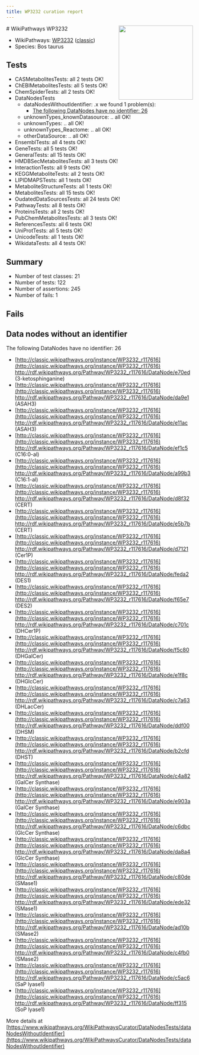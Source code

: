```yaml
---
title: WP3232 curation report
---
```


<img style="float: right; width: 200px" src="https://upload.wikimedia.org/wikipedia/commons/thumb/8/83/Wplogo_with_text_500.png/640px-Wplogo_with_text_500.png" />
# WikiPathways WP3232

* WikiPathways: [WP3232](https://wikipathways.org/pathways/WP3232) ([classic](https://classic.wikipathways.org/instance/WP3232))
* Species: Bos taurus
## Tests
* CASMetabolitesTests: all 2 tests OK!
* ChEBIMetabolitesTests: all 5 tests OK!
* ChemSpiderTests: all 2 tests OK!
* DataNodesTests
    * dataNodesWithoutIdentifier: .x we found 1 problem(s):
        * [The following DataNodes have no identifier: 26](#8792c4b5)
    * unknownTypes_knownDatasource: .. all OK!
    * unknownTypes: .. all OK!
    * unknownTypes_Reactome: .. all OK!
    * otherDataSource: .. all OK!
* EnsemblTests: all 4 tests OK!
* GeneTests: all 5 tests OK!
* GeneralTests: all 15 tests OK!
* HMDBSecMetabolitesTests: all 3 tests OK!
* InteractionTests: all 9 tests OK!
* KEGGMetaboliteTests: all 2 tests OK!
* LIPIDMAPSTests: all 1 tests OK!
* MetaboliteStructureTests: all 1 tests OK!
* MetabolitesTests: all 15 tests OK!
* OudatedDataSourcesTests: all 24 tests OK!
* PathwayTests: all 8 tests OK!
* ProteinsTests: all 2 tests OK!
* PubChemMetabolitesTests: all 3 tests OK!
* ReferencesTests: all 6 tests OK!
* UniProtTests: all 5 tests OK!
* UnicodeTests: all 1 tests OK!
* WikidataTests: all 4 tests OK!


## Summary

* Number of test classes: 21
* Number of tests: 122
* Number of assertions: 245
* Number of fails: 1

## Fails

<a name="8792c4b5" />

## Data nodes without an identifier

The following DataNodes have no identifier: 26

* [http://classic.wikipathways.org/instance/WP3232_r117616](http://classic.wikipathways.org/instance/WP3232_r117616) http://rdf.wikipathways.org/Pathway/WP3232_r117616/DataNode/e70ed (3-ketosphinganine)
* [http://classic.wikipathways.org/instance/WP3232_r117616](http://classic.wikipathways.org/instance/WP3232_r117616) http://rdf.wikipathways.org/Pathway/WP3232_r117616/DataNode/da9e1 (ASAH3)
* [http://classic.wikipathways.org/instance/WP3232_r117616](http://classic.wikipathways.org/instance/WP3232_r117616) http://rdf.wikipathways.org/Pathway/WP3232_r117616/DataNode/e11ac (ASAH3)
* [http://classic.wikipathways.org/instance/WP3232_r117616](http://classic.wikipathways.org/instance/WP3232_r117616) http://rdf.wikipathways.org/Pathway/WP3232_r117616/DataNode/ef1c5 (C16:0-al)
* [http://classic.wikipathways.org/instance/WP3232_r117616](http://classic.wikipathways.org/instance/WP3232_r117616) http://rdf.wikipathways.org/Pathway/WP3232_r117616/DataNode/a99b3 (C16:1-al)
* [http://classic.wikipathways.org/instance/WP3232_r117616](http://classic.wikipathways.org/instance/WP3232_r117616) http://rdf.wikipathways.org/Pathway/WP3232_r117616/DataNode/d8f32 (CERT)
* [http://classic.wikipathways.org/instance/WP3232_r117616](http://classic.wikipathways.org/instance/WP3232_r117616) http://rdf.wikipathways.org/Pathway/WP3232_r117616/DataNode/e5b7b (CERT)
* [http://classic.wikipathways.org/instance/WP3232_r117616](http://classic.wikipathways.org/instance/WP3232_r117616) http://rdf.wikipathways.org/Pathway/WP3232_r117616/DataNode/d7121 (Cer1P)
* [http://classic.wikipathways.org/instance/WP3232_r117616](http://classic.wikipathways.org/instance/WP3232_r117616) http://rdf.wikipathways.org/Pathway/WP3232_r117616/DataNode/feda2 (DES1)
* [http://classic.wikipathways.org/instance/WP3232_r117616](http://classic.wikipathways.org/instance/WP3232_r117616) http://rdf.wikipathways.org/Pathway/WP3232_r117616/DataNode/f65e7 (DES2)
* [http://classic.wikipathways.org/instance/WP3232_r117616](http://classic.wikipathways.org/instance/WP3232_r117616) http://rdf.wikipathways.org/Pathway/WP3232_r117616/DataNode/c701c (DHCer1P)
* [http://classic.wikipathways.org/instance/WP3232_r117616](http://classic.wikipathways.org/instance/WP3232_r117616) http://rdf.wikipathways.org/Pathway/WP3232_r117616/DataNode/f5c80 (DHGalCer)
* [http://classic.wikipathways.org/instance/WP3232_r117616](http://classic.wikipathways.org/instance/WP3232_r117616) http://rdf.wikipathways.org/Pathway/WP3232_r117616/DataNode/e1f8c (DHGlcCer)
* [http://classic.wikipathways.org/instance/WP3232_r117616](http://classic.wikipathways.org/instance/WP3232_r117616) http://rdf.wikipathways.org/Pathway/WP3232_r117616/DataNode/c7a63 (DHLacCer)
* [http://classic.wikipathways.org/instance/WP3232_r117616](http://classic.wikipathways.org/instance/WP3232_r117616) http://rdf.wikipathways.org/Pathway/WP3232_r117616/DataNode/ddf00 (DHSM)
* [http://classic.wikipathways.org/instance/WP3232_r117616](http://classic.wikipathways.org/instance/WP3232_r117616) http://rdf.wikipathways.org/Pathway/WP3232_r117616/DataNode/b2cfd (DHST)
* [http://classic.wikipathways.org/instance/WP3232_r117616](http://classic.wikipathways.org/instance/WP3232_r117616) http://rdf.wikipathways.org/Pathway/WP3232_r117616/DataNode/c4a82 (GalCer Synthase)
* [http://classic.wikipathways.org/instance/WP3232_r117616](http://classic.wikipathways.org/instance/WP3232_r117616) http://rdf.wikipathways.org/Pathway/WP3232_r117616/DataNode/e903a (GalCer Synthase)
* [http://classic.wikipathways.org/instance/WP3232_r117616](http://classic.wikipathways.org/instance/WP3232_r117616) http://rdf.wikipathways.org/Pathway/WP3232_r117616/DataNode/c6dbc (GlcCer Synthase)
* [http://classic.wikipathways.org/instance/WP3232_r117616](http://classic.wikipathways.org/instance/WP3232_r117616) http://rdf.wikipathways.org/Pathway/WP3232_r117616/DataNode/da8a4 (GlcCer Synthase)
* [http://classic.wikipathways.org/instance/WP3232_r117616](http://classic.wikipathways.org/instance/WP3232_r117616) http://rdf.wikipathways.org/Pathway/WP3232_r117616/DataNode/c80de (SMase1)
* [http://classic.wikipathways.org/instance/WP3232_r117616](http://classic.wikipathways.org/instance/WP3232_r117616) http://rdf.wikipathways.org/Pathway/WP3232_r117616/DataNode/ede32 (SMase1)
* [http://classic.wikipathways.org/instance/WP3232_r117616](http://classic.wikipathways.org/instance/WP3232_r117616) http://rdf.wikipathways.org/Pathway/WP3232_r117616/DataNode/ad10b (SMase2)
* [http://classic.wikipathways.org/instance/WP3232_r117616](http://classic.wikipathways.org/instance/WP3232_r117616) http://rdf.wikipathways.org/Pathway/WP3232_r117616/DataNode/c4fb0 (SMase2)
* [http://classic.wikipathways.org/instance/WP3232_r117616](http://classic.wikipathways.org/instance/WP3232_r117616) http://rdf.wikipathways.org/Pathway/WP3232_r117616/DataNode/c5ac6 (SaP lyase1)
* [http://classic.wikipathways.org/instance/WP3232_r117616](http://classic.wikipathways.org/instance/WP3232_r117616) http://rdf.wikipathways.org/Pathway/WP3232_r117616/DataNode/ff315 (SoP lyase1)


More details at [https://www.wikipathways.org/WikiPathwaysCurator/DataNodesTests/dataNodesWithoutIdentifier](https://www.wikipathways.org/WikiPathwaysCurator/DataNodesTests/dataNodesWithoutIdentifier)

